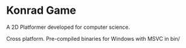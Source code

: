 # Konrad Game
A 2D Platformer developed for computer science.

Cross platform. 
Pre-compiled binaries for Windows with MSVC in bin/
